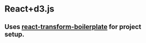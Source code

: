 # React+d3.js

## Uses **[react-transform-boilerplate](https://github.com/gaearon/react-transform-boilerplate)** for project setup.
